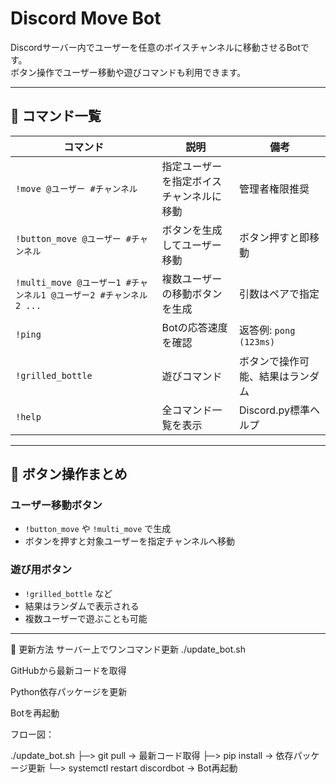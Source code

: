 # Discord Move Bot

Discordサーバー内でユーザーを任意のボイスチャンネルに移動させるBotです。  
ボタン操作でユーザー移動や遊びコマンドも利用できます。

---

## 🔹 コマンド一覧

| コマンド | 説明 | 備考 |
|----------|------|------|
| `!move @ユーザー #チャンネル` | 指定ユーザーを指定ボイスチャンネルに移動 | 管理者権限推奨 |
| `!button_move @ユーザー #チャンネル` | ボタンを生成してユーザー移動 | ボタン押すと即移動 |
| `!multi_move @ユーザー1 #チャンネル1 @ユーザー2 #チャンネル2 ...` | 複数ユーザーの移動ボタンを生成 | 引数はペアで指定 |
| `!ping` | Botの応答速度を確認 | 返答例: `pong (123ms)` |
| `!grilled_bottle` | 遊びコマンド | ボタンで操作可能、結果はランダム |
| `!help` | 全コマンド一覧を表示 | Discord.py標準ヘルプ |

---

## 🔹 ボタン操作まとめ

### ユーザー移動ボタン
- `!button_move` や `!multi_move` で生成  
- ボタンを押すと対象ユーザーを指定チャンネルへ移動  

### 遊び用ボタン
- `!grilled_bottle` など  
- 結果はランダムで表示される  
- 複数ユーザーで遊ぶことも可能  

---

🔹 更新方法
サーバー上でワンコマンド更新
./update_bot.sh


GitHubから最新コードを取得

Python依存パッケージを更新

Botを再起動

フロー図：

./update_bot.sh
   ├─> git pull → 最新コード取得
   ├─> pip install → 依存パッケージ更新
   └─> systemctl restart discordbot → Bot再起動
